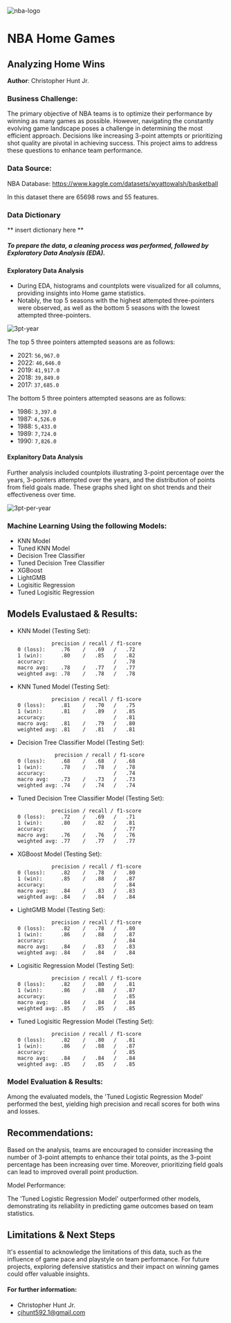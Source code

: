 ![nba-logo](https://github.com/chrishunt11/Prediction-Of-Home-Wins/assets/123383359/585476e4-7dfd-4f3c-a530-c7ba8c322ee1)

# NBA Home Games
## Analyzing Home Wins

**Author**: Christopher Hunt Jr.


### Business Challenge:

The primary objective of NBA teams is to optimize their performance by winning as many games as possible. However, navigating the constantly evolving game landscape poses a challenge in determining the most efficient approach. Decisions like increasing 3-point attempts or prioritizing shot quality are pivotal in achieving success. This project aims to address these questions to enhance team performance.

### Data Source:

NBA Database: https://www.kaggle.com/datasets/wyattowalsh/basketball

In this dataset there are 65698 rows and 55 features.

### Data Dictionary

** insert dictionary here **

##### **To prepare the data, a cleaning process was performed, followed by Exploratory Data Analysis (EDA).**

#### Exploratory Data Analysis


- During EDA, histograms and countplots were visualized for all columns, providing insights into Home game statistics. 
- Notably, the top 5 seasons with the highest attempted three-pointers were observed, as well as the bottom 5 seasons with the lowest attempted three-pointers.

![3pt-year](https://github.com/chrishunt11/Prediction-Of-Home-Wins/assets/123383359/012551ae-aa68-40a7-b848-3c11bc7ec00d)

The top 5 three pointers attempted seasons are as follows:

  - 2021:    `56,967.0`
  - 2022:    `46,646.0`
  - 2019:    `41,917.0`
  - 2018:    `39,849.0`
  - 2017:    `37,685.0`
  
The bottom 5 three pointers attempted seasons are as follows:

  - 1986:     `3,397.0`
  - 1987:     `4,526.0`
  - 1988:     `5,433.0`
  - 1989:     `7,724.0`
  - 1990:     `7,826.0`

#### Explanitory Data Analysis

Further analysis included countplots illustrating 3-point percentage over the years, 3-pointers attempted over the years, and the distribution of points from field goals made. These graphs shed light on shot trends and their effectiveness over time.

![3pt-per-year](https://github.com/chrishunt11/Prediction-Of-Home-Wins/assets/123383359/ee440553-67a6-4bb5-887f-a2ce63687875)


### Machine Learning Using the following Models:
  - KNN Model
  - Tuned KNN Model
  - Decision Tree Classifier
  - Tuned Decision Tree Classifier
  - XGBoost
  - LightGMB
  - Logisitic Regression
  - Tuned Logisitic Regression

## Models Evalustaed & Results:
  - KNN Model (Testing Set):
    
                   precision / recall / f1-score
        0 (loss):     .76    /   .69   /   .72
        1 (win):      .80    /   .85   /   .82
        accuracy:                      /   .78
        macro avg:    .78    /   .77   /   .77
        weighted avg: .78    /   .78   /   .78
  
  - KNN Tuned Model (Testing Set):
    
                   precision / recall / f1-score
        0 (loss):     .81    /   .70   /   .75
        1 (win):      .81    /   .89   /   .85
        accuracy:                      /   .81
        macro avg:    .81    /   .79   /   .80
        weighted avg: .81    /   .81   /   .81

  - Decision Tree Classifier Model (Testing Set):
    
                    precision / recall / f1-score
        0 (loss):     .68    /   .68   /   .68
        1 (win):      .78    /   .78   /   .78
        accuracy:                      /   .74
        macro avg:    .73    /   .73   /   .73
        weighted avg: .74    /   .74   /   .74

  - Tuned Decision Tree Classifier Model (Testing Set):
    
                   precision / recall / f1-score
        0 (loss):     .72    /   .69   /   .71
        1 (win):      .80    /   .82   /   .81
        accuracy:                      /   .77
        macro avg:    .76    /   .76   /   .76
        weighted avg: .77    /   .77   /   .77

  - XGBoost Model (Testing Set):
    
                   precision / recall / f1-score
        0 (loss):     .82    /   .78   /   .80
        1 (win):      .85    /   .88   /   .87
        accuracy:                      /   .84
        macro avg:    .84    /   .83   /   .83
        weighted avg: .84    /   .84   /   .84

  - LightGMB Model (Testing Set):

                   precision / recall / f1-score
        0 (loss):     .82    /   .78   /   .80
        1 (win):      .86    /   .88   /   .87
        accuracy:                      /   .84
        macro avg:    .84    /   .83   /   .83
        weighted avg: .84    /   .84   /   .84

  - Logisitic Regression Model (Testing Set):

                   precision / recall / f1-score
        0 (loss):     .82    /   .80   /   .81
        1 (win):      .86    /   .88   /   .87
        accuracy:                      /   .85
        macro avg:    .84    /   .84   /   .84
        weighted avg: .85    /   .85   /   .85

  - Tuned Logisitic Regression Model (Testing Set):

                   precision / recall / f1-score
        0 (loss):     .82    /   .80   /   .81
        1 (win):      .86    /   .88   /   .87
        accuracy:                      /   .85
        macro avg:    .84    /   .84   /   .84
        weighted avg: .85    /   .85   /   .85



### **Model Evaluation & Results:**

Among the evaluated models, the 'Tuned Logistic Regression Model' performed the best, yielding high precision and recall scores for both wins and losses.

## **Recommendations**:

Based on the analysis, teams are encouraged to consider increasing the number of 3-point attempts to enhance their total points, as the 3-point percentage has been increasing over time. Moreover, prioritizing field goals can lead to improved overall point production.

Model Performance:

The 'Tuned Logistic Regression Model' outperformed other models, demonstrating its reliability in predicting game outcomes based on team statistics.

## Limitations & Next Steps

It's essential to acknowledge the limitations of this data, such as the influence of game pace and playstyle on team performance. For future projects, exploring defensive statistics and their impact on winning games could offer valuable insights.

#### For further information:


- Christopher Hunt Jr.
- cjhunt592.1@gmail.com

